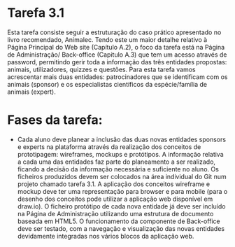 # Tarefa 3.1

Esta tarefa consiste seguir a estruturação do caso prático apresentado no livro recomendado, Animalec. Tendo este um maior detalhe relativo à Página Principal do Web site (Capítulo A.2), o foco da tarefa está na Página de Administração/ Back-office (Capitulo A.3) que tem um acesso através de password, permitindo gerir toda a informação das três entidades propostas: animais, utilizadores, quizzes e questões. Para esta tarefa vamos acrescentar mais duas entidades: patrocinadores que se identificam com os animais (sponsor) e os especialistas científicos da espécie/família de animais (expert).

# Fases da tarefa:

* Cada aluno deve planear a inclusão das duas novas entidades sponsors e experts na plataforma através da realização dos conceitos de prototipagem: wireframes, mockups e protótipos. A informação relativa a cada uma das entidades faz parte do planeamento a ser realizado, ficando a decisão da informação necessária e suficiente no aluno.
Os ficheiros produzidos devem ser colocados na área individual do Git num projeto chamado tarefa 3.1.
A aplicação dos conceitos wireframe e mockup deve ter uma representação para browser e para mobile (para o desenho dos conceitos pode utilizar a aplicação web disponível em draw.io).
O ficheiro protótipo de cada nova entidade já deve ser incluído na Página de Administração utilizando uma estrutura de documento baseada em HTML5. O funcionamento da componente de Back-office deve ser testado, com a navegação e visualização das novas entidades devidamente integradas nos vários blocos da aplicação web.


